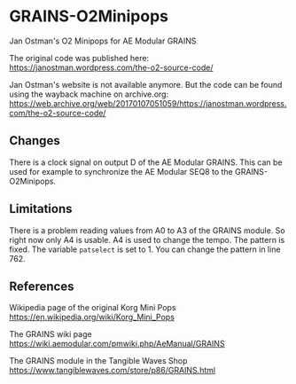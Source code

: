 # GRAINS-O2Minipops
Jan Ostman's O2 Minipops for AE Modular GRAINS

The original code was published here:
https://janostman.wordpress.com/the-o2-source-code/

Jan Ostman's website is not available anymore. But the code can be found using the wayback machine
on archive.org: https://web.archive.org/web/20170107051059/https://janostman.wordpress.com/the-o2-source-code/

## Changes
There is a clock signal on output D of the AE Modular GRAINS. This can be used for example to synchronize the AE Modular SEQ8 to the GRAINS-O2Minipops.

## Limitations
There is a problem reading values from A0 to A3 of the GRAINS module. So right now only A4 is usable. A4 is used to change the tempo. The pattern is fixed. The variable `patselect` is set to 1. You can change the pattern in line 762.

## References
Wikipedia page of the original Korg Mini Pops
https://en.wikipedia.org/wiki/Korg_Mini_Pops

The GRAINS wiki page
https://wiki.aemodular.com/pmwiki.php/AeManual/GRAINS

The GRAINS module in the Tangible Waves Shop
https://www.tangiblewaves.com/store/p86/GRAINS.html
